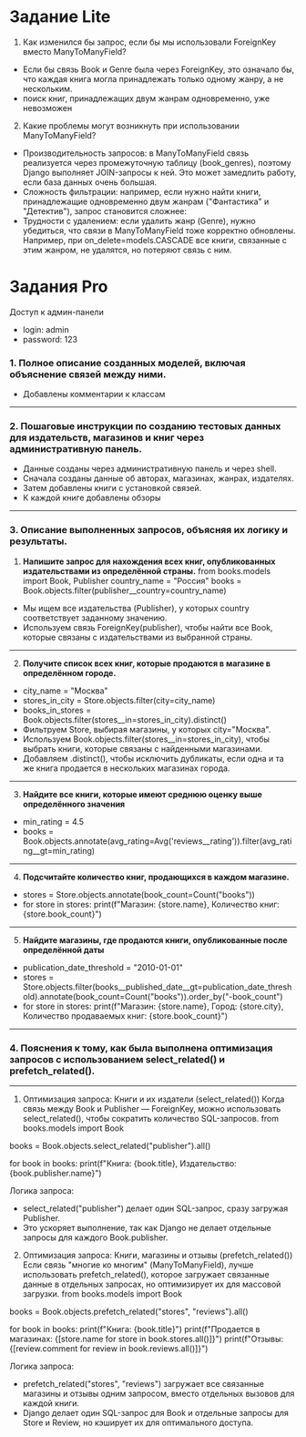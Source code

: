# Задание Lite
1. Как изменился бы запрос, если бы мы использовали ForeignKey вместо ManyToManyField?
- Если бы связь Book и Genre была через ForeignKey, это означало бы, что каждая книга могла принадлежать только одному жанру, а не нескольким.
- поиск книг, принадлежащих двум жанрам одновременно, уже невозможен
2. Какие проблемы могут возникнуть при использовании ManyToManyField?
- Производительность запросов: в ManyToManyField связь реализуется через промежуточную таблицу (book_genres), поэтому Django выполняет JOIN-запросы к ней. Это может замедлить работу, если база данных очень большая.
- Сложность фильтрации: например, если нужно найти книги, принадлежащие одновременно двум жанрам ("Фантастика" и "Детектив"), запрос становится сложнее:
- Трудности с удалением: если удалить жанр (Genre), нужно убедиться, что связи в ManyToManyField тоже корректно обновлены. Например, при on_delete=models.CASCADE все книги, связанные с этим жанром, не удалятся, но потеряют связь с ним.


# Задания Pro
Доступ к админ-панели
- login: admin
- password: 123

### 1. Полное описание созданных моделей, включая объяснение связей между ними.
- Добавлены комментарии к классам 
----
### 2. Пошаговые инструкции по созданию тестовых данных для издательств, магазинов и книг через административную панель.
- Данные созданы через административную панель и через shell. 
- Сначала созданы данные об авторах, магазинах, жанрах, издателях.
- Затем добавлены книги с установкой связей.
- К каждой книге добавлены обзоры
----
### 3. Описание выполненных запросов, объясняя их логику и результаты.
1. **Напишите запрос для нахождения всех книг, опубликованных издательствами из определённой страны.**
from books.models import Book, Publisher
country_name = "Россия"
books = Book.objects.filter(publisher__country=country_name)
- Мы ищем все издательства (Publisher), у которых country соответствует заданному значению.
- Используем связь ForeignKey(publisher), чтобы найти все Book, которые связаны с издательствами из выбранной страны.
----
2. **Получите список всех книг, которые продаются в магазине в определённом городе.**
- city_name = "Москва"
- stores_in_city = Store.objects.filter(city=city_name)
- books_in_stores = Book.objects.filter(stores__in=stores_in_city).distinct()
- Фильтруем Store, выбирая магазины, у которых city="Москва".
- Используем Book.objects.filter(stores__in=stores_in_city), чтобы выбрать книги, которые связаны с найденными магазинами.
- Добавляем .distinct(), чтобы исключить дубликаты, если одна и та же книга продается в нескольких магазинах города.
----
3. **Найдите все книги, которые имеют среднюю оценку выше определённого значения**
- min_rating = 4.5 
- books = Book.objects.annotate(avg_rating=Avg('reviews__rating')).filter(avg_rating__gt=min_rating)
----
4. **Подсчитайте количество книг, продающихся в каждом магазине.**
- stores = Store.objects.annotate(book_count=Count("books"))
- for store in stores: print(f"Магазин: {store.name}, Количество книг: {store.book_count}")
----
5. **Найдите магазины, где продаются книги, опубликованные после определённой даты**
- publication_date_threshold = "2010-01-01"
- stores = Store.objects.filter(books__published_date__gt=publication_date_threshold).annotate(book_count=Count("books")).order_by("-book_count")
- for store in stores: print(f"Магазин: {store.name}, Город: {store.city}, Количество продаваемых книг: {store.book_count}")
----

### 4. Пояснения к тому, как была выполнена оптимизация запросов с использованием select_related() и prefetch_related().

----
1. Оптимизация запроса: Книги и их издатели (select_related())
Когда связь между Book и Publisher — ForeignKey, можно использовать select_related(), чтобы сократить количество SQL-запросов.
from books.models import Book

books = Book.objects.select_related("publisher").all()

for book in books:
    print(f"Книга: {book.title}, Издательство: {book.publisher.name}")

Логика запроса:
- select_related("publisher") делает один SQL-запрос, сразу загружая Publisher.
- Это ускоряет выполнение, так как Django не делает отдельные запросы для каждого Book.publisher.

2. Оптимизация запроса: Книги, магазины и отзывы (prefetch_related())
Если связь "многие ко многим" (ManyToManyField), лучше использовать prefetch_related(), которое загружает связанные данные в отдельных запросах, но оптимизирует их для массовой загрузки.
from books.models import Book

books = Book.objects.prefetch_related("stores", "reviews").all()

for book in books:
    print(f"Книга: {book.title}")
    print(f"Продается в магазинах: {[store.name for store in book.stores.all()]}")
    print(f"Отзывы: {[review.comment for review in book.reviews.all()]}")

Логика запроса:
- prefetch_related("stores", "reviews") загружает все связанные магазины и отзывы одним запросом, вместо отдельных вызовов для каждой книги.
- Django делает один SQL-запрос для Book и отдельные запросы для Store и Review, но кэширует их для оптимального доступа.




